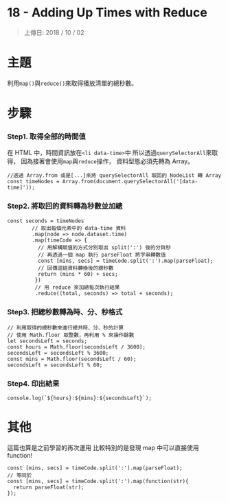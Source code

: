 # 18 - Adding Up Times with Reduce

> 上傳日: 2018 / 10 / 02

# 主題

利用`map()`與`reduce()`來取得播放清單的總秒數。

# 步驟

### Step1. 取得全部的時間值

在 HTML 中，時間資訊放在`<li data-time>`中
所以透過`querySelectorAll`來取得，
因為接著會使用`map`與`reduce`操作，
資料型態必須先轉為 Array。

```
//透過 Array.from 或是[...]來將 querySelectorAll 取回的 NodeList 轉 Array
const timeNodes = Array.from(document.querySelectorAll('[data-time]'));
```


### Step2. 將取回的資料轉為秒數並加總

```
const seconds = timeNodes
        // 取出每個元素中的 data-time 資料
        .map(node => node.dataset.time)
        .map(timeCode => {
          // 用解構賦值的方式分別取出 split(':') 後的分與秒
          // 再透過一個 map 執行 parseFloat 將字串轉數值
          const [mins, secs] = timeCode.split(':').map(parseFloat);
          // 回傳這組資料轉換後的總秒數
          return (mins * 60) + secs;
         })
         // 用 reduce 來加總每次執行結果
         .reduce((total, seconds) => total + seconds);
```

### Step3. 把總秒數轉為時、分、秒格式

```
// 利用取得的總秒數來進行總共時、分、秒的計算
// 使用 Math.floor 取整數，再利用 % 來操作餘數
let secondsLeft = seconds;
const hours = Math.floor(secondsLeft / 3600);
secondsLeft = secondsLeft % 3600;
const mins = Math.floor(secondsLeft / 60);
secondsLeft = secondsLeft % 60;
```

### Step4. 印出結果

```
console.log(`${hours}:${mins}:${secondsLeft}`);
```

# 其他


這篇也算是之前學習的再次運用
比較特別的是發現 map 中可以直接使用 function!

```
const [mins, secs] = timeCode.split(':').map(parseFloat);
// 等同於
const [mins, secs] = timeCode.split(':').map(function(str){
  return parseFloat(str);
});
```

